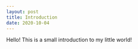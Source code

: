 ```yaml
---
layout: post
title: Introduction
date: 2020-10-04
---
```


Hello! This is a small introduction to my little world!
